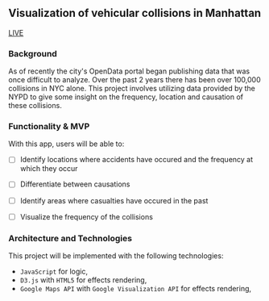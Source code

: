 ## Visualization of vehicular collisions in Manhattan

 [LIVE](https://julian-jurai.github.io/vehicle-collisions-data-visualization/)

### Background

As of recently the city's OpenData portal began publishing data that was once difficult to analyze. Over the past 2 years there has been over 100,000 collisions in NYC alone.
This project involves utilizing data provided by the NYPD to give some insight on the frequency, location and causation of these collisions.


### Functionality & MVP  

With this app, users will be able to:

- [ ] Identify locations where accidents have occured and the frequency at which they occur
- [ ] Differentiate between causations
- [ ] Identify areas where casualties have occured in the past
- [ ] Visualize the frequency of the collisions


### Architecture and Technologies

This project will be implemented with the following technologies:

- `JavaScript` for logic,
- `D3.js` with `HTML5` for effects rendering,
- `Google Maps API` with `Google Visualization API` for effects rendering,
